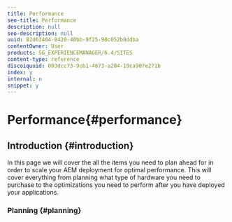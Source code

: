 ```yaml
---
title: Performance
seo-title: Performance
description: null
seo-description: null
uuid: 82d63404-8420-40bb-9f25-98c052b8ddba
contentOwner: User
products: SG_EXPERIENCEMANAGER/6.4/SITES
content-type: reference
discoiquuid: 003dcc73-9cb1-4873-a204-19ca907e271b
index: y
internal: n
snippet: y
---
```


# Performance{#performance}

## Introduction {#introduction}

In this page we will cover the all the items you need to plan ahead for in order to scale your AEM deployment for optimal performance. This will cover everything from planning what type of hardware you need to purchase to the optimizations you need to perform after you have deployed your applications.

### Planning {#planning}

